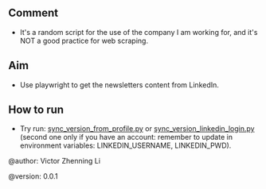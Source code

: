 ## Comment

- It's a random script for the use of the company I am working for, and it's NOT a good practice for web scraping.

## Aim

- Use playwright to get the newsletters content from LinkedIn.

## How to run

- Try run: [sync_version_from_profile.py]([deprecated]sync_version_from_profile.py) or [sync_version_linkedin_login.py](sync_version_linkedin_login.py)
(second one only if you have an account: remember to update in environment variables: LINKEDIN_USERNAME, LINKEDIN_PWD).

@author: Victor Zhenning Li

@version: 0.0.1
